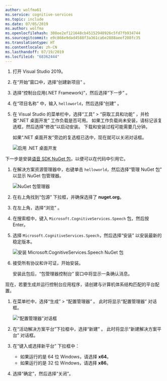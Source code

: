 ```yaml
---
author: wolfma61
ms.service: cognitive-services
ms.topic: include
ms.date: 07/05/2019
ms.author: wolfma
ms.openlocfilehash: 308ee2ef121648cb45152948926c5fd7fb934744
ms.sourcegitcommit: e9c866e9dad4588f3a361ca6e2888aeef208fc35
ms.translationtype: HT
ms.contentlocale: zh-CN
ms.lasthandoff: 07/19/2019
ms.locfileid: "68362444"
---
```

1. 打开 Visual Studio 2019。

1. 在“开始”窗口中，选择“创建新项目”  。 

1. 选择“控制台应用(.NET Framework)”，然后选择“下一步”   。

1. 在“项目名称”  中，输入 `helloworld`，然后选择“创建”  。

1. 在 Visual Studio 的菜单栏中，选择“工具”   > “获取工具和功能”  ，并检查“.NET 桌面开发”  工作负载是否可用。 如果工作负载尚未安装，请标记该复选框，然后选择“修改”以启动安装。  下载和安装过程可能需要几分钟。

   如果“.NET 桌面开发”旁边的复选框已选中，现在就可以关闭对话框。 

   ![启用 .NET 桌面开发](../articles/cognitive-services/speech-service/media/sdk/vs-enable-net-desktop-workload.png)

下一步是安装[语音 SDK NuGet 包](https://aka.ms/csspeech/nuget)，以便可以在代码中引用它。

1. 在解决方案资源管理器中，右键单击 `helloworld`，然后选择“管理 NuGet 包”  以显示 NuGet 包管理器。

   ![NuGet 包管理器](../articles/cognitive-services/speech-service/media/sdk/vs-nuget-package-manager.png)

1. 在右上角找到“包源”  下拉框，并确保选择了 **nuget.org**。

1. 在左上角，选择“浏览”  。

1. 在搜索框中，键入 `Microsoft.CognitiveServices.Speech` 包，然后按 Enter。

1. 选择 `Microsoft.CognitiveServices.Speech`，然后选择“安装”  以安装最新的稳定版本。

   ![安装 Microsoft.CognitiveServices.Speech NuGet 包](../articles/cognitive-services/speech-service/media/sdk/qs-csharp-dotnet-windows-03-nuget-install-1.0.0.png)

1. 接受所有协议和许可证，开始安装。

   安装此包后，“包管理器控制台”  窗口中将显示一条确认消息。

现在，若要生成并运行控制台应用程序，请创建与计算机体系结构匹配的平台配置。

1. 在菜单栏中，选择“生成” > “配置管理器”   。 此时将显示“配置管理器”  对话框。

   ![“配置管理器”对话框](../articles/cognitive-services/speech-service/media/sdk/vs-configuration-manager-dialog-box.png)

1. 在“活动解决方案平台”下拉框中，选择“新建”   。 此时将显示“新建解决方案平台”  对话框。

1. 在“键入或选择新平台”  下拉框中：
   - 如果运行的是 64 位 Windows，请选择 **x64**。
   - 如果运行的是 32 位 Windows，请选择 **x86**。

1. 选择“确定”，然后选择“关闭”。  
